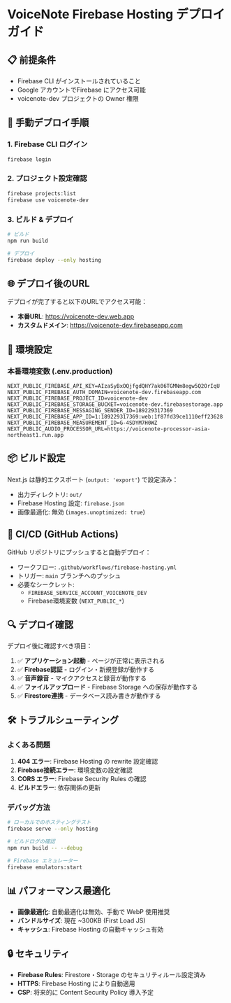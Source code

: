 # VoiceNote Firebase Hosting デプロイガイド

## 📋 前提条件

- Firebase CLI がインストールされていること
- Google アカウントでFirebase にアクセス可能
- voicenote-dev プロジェクトの Owner 権限

## 🚀 手動デプロイ手順

### 1. Firebase CLI ログイン

```bash
firebase login
```

### 2. プロジェクト設定確認

```bash
firebase projects:list
firebase use voicenote-dev
```

### 3. ビルド & デプロイ

```bash
# ビルド
npm run build

# デプロイ
firebase deploy --only hosting
```

## 🌐 デプロイ後のURL

デプロイが完了すると以下のURLでアクセス可能：

- **本番URL**: https://voicenote-dev.web.app
- **カスタムドメイン**: https://voicenote-dev.firebaseapp.com

## 🔧 環境設定

### 本番環境変数 (.env.production)

```env
NEXT_PUBLIC_FIREBASE_API_KEY=AIzaSyBxOQjfgdQHY7ak06TGMNm8egw5Q2OrIqU
NEXT_PUBLIC_FIREBASE_AUTH_DOMAIN=voicenote-dev.firebaseapp.com
NEXT_PUBLIC_FIREBASE_PROJECT_ID=voicenote-dev
NEXT_PUBLIC_FIREBASE_STORAGE_BUCKET=voicenote-dev.firebasestorage.app
NEXT_PUBLIC_FIREBASE_MESSAGING_SENDER_ID=189229317369
NEXT_PUBLIC_FIREBASE_APP_ID=1:189229317369:web:1f87fd39ce1110eff23628
NEXT_PUBLIC_FIREBASE_MEASUREMENT_ID=G-4SDYM7H0WZ
NEXT_PUBLIC_AUDIO_PROCESSOR_URL=https://voicenote-processor-asia-northeast1.run.app
```

## 📦 ビルド設定

Next.js は静的エクスポート (`output: 'export'`) で設定済み：

- 出力ディレクトリ: `out/`
- Firebase Hosting 設定: `firebase.json`
- 画像最適化: 無効 (`images.unoptimized: true`)

## 🚀 CI/CD (GitHub Actions)

GitHub リポジトリにプッシュすると自動デプロイ：

- ワークフロー: `.github/workflows/firebase-hosting.yml`
- トリガー: `main` ブランチへのプッシュ
- 必要なシークレット:
  - `FIREBASE_SERVICE_ACCOUNT_VOICENOTE_DEV`
  - Firebase環境変数 (`NEXT_PUBLIC_*`)

## 🔍 デプロイ確認

デプロイ後に確認すべき項目：

1. ✅ **アプリケーション起動** - ページが正常に表示される
2. ✅ **Firebase認証** - ログイン・新規登録が動作する
3. ✅ **音声録音** - マイクアクセスと録音が動作する
4. ✅ **ファイルアップロード** - Firebase Storage への保存が動作する
5. ✅ **Firestore連携** - データベース読み書きが動作する

## 🛠️ トラブルシューティング

### よくある問題

1. **404 エラー**: Firebase Hosting の rewrite 設定確認
2. **Firebase接続エラー**: 環境変数の設定確認
3. **CORS エラー**: Firebase Security Rules の確認
4. **ビルドエラー**: 依存関係の更新

### デバッグ方法

```bash
# ローカルでのホスティングテスト
firebase serve --only hosting

# ビルドログの確認
npm run build -- --debug

# Firebase エミュレーター
firebase emulators:start
```

## 📊 パフォーマンス最適化

- **画像最適化**: 自動最適化は無効、手動で WebP 使用推奨
- **バンドルサイズ**: 現在 ~300KB (First Load JS)
- **キャッシュ**: Firebase Hosting の自動キャッシュ有効

## 🔒 セキュリティ

- **Firebase Rules**: Firestore・Storage のセキュリティルール設定済み
- **HTTPS**: Firebase Hosting により自動適用
- **CSP**: 将来的に Content Security Policy 導入予定